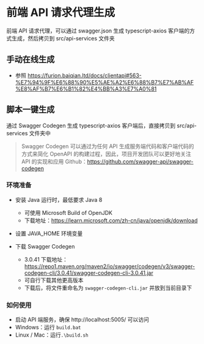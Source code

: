 # 前端 API 请求代理生成

前端 API 请求代理，可以通过 swagger.json 生成 typescript-axios 客户端的方式生成，然后拷贝到 src/api-services 文件夹

## 手动在线生成

- 参照 https://furion.baiqian.ltd/docs/clientapi#563-%E7%94%9F%E6%88%90%E5%AE%A2%E6%88%B7%E7%AB%AF%E8%AF%B7%E6%B1%82%E4%BB%A3%E7%A0%81

## 脚本一键生成

通过 Swagger Codegen 生成 typescript-axios 客户端后，直接拷贝到 src/api-services 文件夹中

> Swagger Codegen 可以通过为任何 API 生成服务端代码和客户端代码的方式来简化 OpenAPI 的构建过程，因此，项目开发团队可以更好地关注 API 的实现和应用
> Github：https://github.com/swagger-api/swagger-codegen

### 环境准备

- 安装 Java 运行时，最低要求 Java 8

  - 可使用 Microsoft Build of OpenJDK
  - 下载地址：https://learn.microsoft.com/zh-cn/java/openjdk/download

- 设置 JAVA_HOME 环境变量
- 下载 Swagger Codegen

  - 3.0.41 下载地址：https://repo1.maven.org/maven2/io/swagger/codegen/v3/swagger-codegen-cli/3.0.41/swagger-codegen-cli-3.0.41.jar
  - 可自行下载其他更高版本
  - 下载后，将文件重命名为 `swagger-codegen-cli.jar` 并放到当前目录下

### 如何使用

- 启动 API 端服务，确保 http://localhost:5005/ 可以访问
- Windows：运行 `build.bat`
- Linux / Mac：运行`.\build.sh`